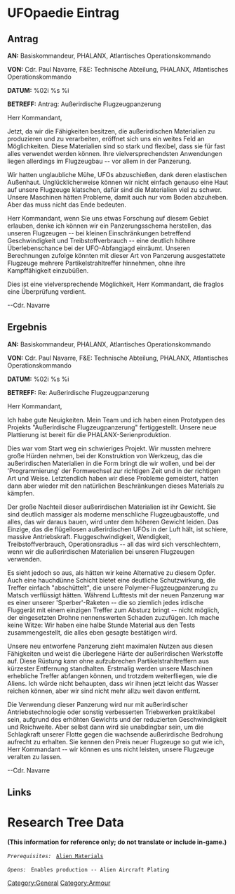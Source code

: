 # UFOpaedie Eintrag

## Antrag

**AN:** Basiskommandeur, PHALANX, Atlantisches Operationskommando

**VON:** Cdr. Paul Navarre, F&E: Technische Abteilung, PHALANX,
Atlantisches Operationskommando

**DATUM:** %02i %s %i

**BETREFF:** Antrag: Außerirdische Flugzeugpanzerung

Herr Kommandant,

Jetzt, da wir die Fähigkeiten besitzen, die außerirdischen Materialien
zu produzieren und zu verarbeiten, eröffnet sich uns ein weites Feld an
Möglichkeiten. Diese Materialien sind so stark und flexibel, dass sie
für fast alles verwendet werden können. Ihre vielversprechendsten
Anwendungen liegen allerdings im Flugzeugbau -- vor allem in der
Panzerung.

Wir hatten unglaubliche Mühe, UFOs abzuschießen, dank deren elastischen
Außenhaut. Unglücklicherweise können wir nicht einfach genauso eine Haut
auf unsere Flugzeuge klatschen, dafür sind die Materialien viel zu
schwer. Unsere Maschinen hätten Probleme, damit auch nur vom Boden
abzuheben. Aber das muss nicht das Ende bedeuten.

Herr Kommandant, wenn Sie uns etwas Forschung auf diesem Gebiet
erlauben, denke ich können wir ein Panzerungsschema herstellen, das
unseren Flugzeugen -- bei kleinen Einschränkungen betreffend
Geschwindigkeit und Treibstoffverbrauch -- eine deutlich höhere
Überlebenschance bei der UFO-Abfangjagd einräumt. Unseren Berechnungen
zufolge könnten mit dieser Art von Panzerung ausgestattete Flugzeuge
mehrere Partikelstrahltreffer hinnehmen, ohne ihre Kampffähigkeit
einzubüßen.

Dies ist eine vielversprechende Möglichkeit, Herr Kommandant, die
fraglos eine Überprüfung verdient.

--Cdr. Navarre

## Ergebnis

**AN:** Basiskommandeur, PHALANX, Atlantisches Operationskommando

**VON:** Cdr. Paul Navarre, F&E: Technische Abteilung, PHALANX,
Atlantisches Operationskommando

**DATUM:** %02i %s %i

**BETREFF:** Re: Außerirdische Flugzeugpanzerung

Herr Kommandant,

Ich habe gute Neuigkeiten. Mein Team und ich haben einen Prototypen des
Projekts "Außerirdische Flugzeugpanzerung" fertiggestellt. Unsere neue
Plattierung ist bereit für die PHALANX-Serienproduktion.

Dies war vom Start weg ein schwieriges Projekt. Wir mussten mehrere
große Hürden nehmen, bei der Konstruktion von Werkzeug, das die
außerirdischen Materialien in die Form bringt die wir wollen, und bei
der 'Programmierung' der Formwechsel zur richtigen Zeit und in der
richtigen Art und Weise. Letztendlich haben wir diese Probleme
gemeistert, hatten dann aber wieder mit den natürlichen Beschränkungen
dieses Materials zu kämpfen.

Der große Nachteil dieser außerirdischen Materialien ist ihr Gewicht.
Sie sind deutlich massiger als moderne menschliche Flugzeugbaustoffe,
und alles, das wir daraus bauen, wird unter dem höheren Gewicht leiden.
Das Einzige, das die flügellosen außerirdischen UFOs in der Luft hält,
ist schiere, massive Antriebskraft. Fluggeschwindigkeit, Wendigkeit,
Treibstoffverbrauch, Operationsradius -- all das wird sich
verschlechtern, wenn wir die außerirdischen Materialien bei unseren
Flugzeugen verwenden.

Es sieht jedoch so aus, als hätten wir keine Alternative zu diesem
Opfer. Auch eine hauchdünne Schicht bietet eine deutliche Schutzwirkung,
die Treffer einfach "abschüttelt", die unsere Polymer-Flugzeugpanzerung
zu Matsch verflüssigt hätten. Während Lufttests mit der neuen Panzerung
war es einer unserer 'Sperber'-Raketen -- die so ziemlich jedes irdische
Fluggerät mit einem einzigen Treffer zum Absturz bringt -- nicht
möglich, der eingesetzten Drohne nennenswerten Schaden zuzufügen. Ich
mache keine Witze: Wir haben eine halbe Stunde Material aus den Tests
zusammengestellt, die alles eben gesagte bestätigen wird.

Unsere neu entworfene Panzerung zieht maximalen Nutzen aus diesen
Fähigkeiten und weist die überlegene Härte der außerirdischen Werkstoffe
auf. Diese Rüstung kann ohne aufzubrechen Partikelstrahltreffern aus
kürzester Entfernung standhalten. Erstmalig werden unsere Maschinen
erhebliche Treffer abfangen können, und trotzdem weiterfliegen, wie die
Aliens. Ich würde nicht behaupten, dass wir ihnen jetzt leicht das
Wasser reichen können, aber wir sind nicht mehr allzu weit davon
entfernt.

Die Verwendung dieser Panzerung wird nur mit außerirdischer
Antriebstechnologie oder sonstig verbesserten Triebwerken praktikabel
sein, aufgrund des erhöhten Gewichts und der reduzierten Geschwindigkeit
und Reichweite. Aber selbst dann wird sie unabdingbar sein, um die
Schlagkraft unserer Flotte gegen die wachsende außerirdische Bedrohung
aufrecht zu erhalten. Sie kennen den Preis neuer Flugzeuge so gut wie
ich, Herr Kommandant -- wir können es uns nicht leisten, unsere
Flugzeuge veralten zu lassen.

--Cdr. Navarre

## Links

# Research Tree Data

**(This information for reference only; do not translate or include
in-game.)**

*`Prerequisites:`*
` `[`Alien Materials`](Research/Alien_Materials "wikilink")

*`Opens:`*
` Enables production -- Alien Aircraft Plating`

[Category:General](Category:General "wikilink")
[Category:Armour](Category:Armour "wikilink")